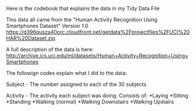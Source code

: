 Here is the codebook that explains the data in my Tidy Data File

This data all came from the "Human Activity Recognition Using Smartphones Dataset" Version 1.0
  https://d396qusza40orc.cloudfront.net/getdata%2Fprojectfiles%2FUCI%20HAR%20Dataset.zip


A full description of the data is here:
  http://archive.ics.uci.edu/ml/datasets/Human+Activity+Recognition+Using+Smartphones


The followign codes explain what I did to the data:

Subject - The number assigned to each of the 30 subjects

Activity - The activity each subject was doing.  Consists of:
*Laying
*Sitting
*Standing
*Walking (normal)
*Walking Downstairs
*Walking Upstairs
